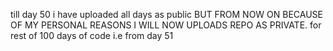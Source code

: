 till day 50 i have uploaded all days as public BUT FROM NOW ON BECAUSE OF MY PERSONAL REASONS I WILL NOW UPLOADS REPO AS PRIVATE. for rest of 100 days of code i.e from day 51

